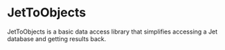 # JetToObjects
JetToObjects is a basic data access library that simplifies accessing a Jet database and getting results back. 
